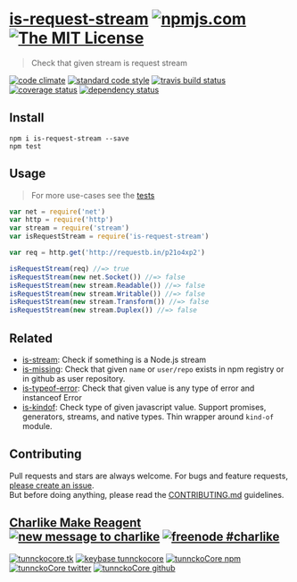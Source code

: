 # [is-request-stream][author-www-url] [![npmjs.com][npmjs-img]][npmjs-url] [![The MIT License][license-img]][license-url] 

> Check that given stream is request stream

[![code climate][codeclimate-img]][codeclimate-url] [![standard code style][standard-img]][standard-url] [![travis build status][travis-img]][travis-url] [![coverage status][coveralls-img]][coveralls-url] [![dependency status][david-img]][david-url]


## Install
```
npm i is-request-stream --save
npm test
```


## Usage
> For more use-cases see the [tests](./test.js)

```js
var net = require('net')
var http = require('http')
var stream = require('stream')
var isRequestStream = require('is-request-stream')

var req = http.get('http://requestb.in/p21o4xp2')

isRequestStream(req) //=> true
isRequestStream(new net.Socket()) //=> false
isRequestStream(new stream.Readable()) //=> false
isRequestStream(new stream.Writable()) //=> false
isRequestStream(new stream.Transform()) //=> false
isRequestStream(new stream.Duplex()) //=> false
```


## Related
- [is-stream](https://github.com/sindresorhus/is-stream): Check if something is a Node.js stream
- [is-missing](https://github.com/tunnckocore/is-missing): Check that given `name` or `user/repo` exists in npm registry or in github as user repository.
- [is-typeof-error](https://github.com/tunnckocore/is-typeof-error): Check that given value is any type of error and instanceof Error
- [is-kindof](https://github.com/tunnckocore/is-kindof): Check type of given javascript value. Support promises, generators, streams, and native types. Thin wrapper around `kind-of` module.


## Contributing
Pull requests and stars are always welcome. For bugs and feature requests, [please create an issue](https://github.com/tunnckoCore/is-request-stream/issues/new).  
But before doing anything, please read the [CONTRIBUTING.md](./CONTRIBUTING.md) guidelines.


## [Charlike Make Reagent](http://j.mp/1stW47C) [![new message to charlike][new-message-img]][new-message-url] [![freenode #charlike][freenode-img]][freenode-url]

[![tunnckocore.tk][author-www-img]][author-www-url] [![keybase tunnckocore][keybase-img]][keybase-url] [![tunnckoCore npm][author-npm-img]][author-npm-url] [![tunnckoCore twitter][author-twitter-img]][author-twitter-url] [![tunnckoCore github][author-github-img]][author-github-url]


[npmjs-url]: https://www.npmjs.com/package/is-request-stream
[npmjs-img]: https://img.shields.io/npm/v/is-request-stream.svg?label=is-request-stream

[license-url]: https://github.com/tunnckoCore/is-request-stream/blob/master/LICENSE.md
[license-img]: https://img.shields.io/badge/license-MIT-blue.svg


[codeclimate-url]: https://codeclimate.com/github/tunnckoCore/is-request-stream
[codeclimate-img]: https://img.shields.io/codeclimate/github/tunnckoCore/is-request-stream.svg

[travis-url]: https://travis-ci.org/tunnckoCore/is-request-stream
[travis-img]: https://img.shields.io/travis/tunnckoCore/is-request-stream.svg

[coveralls-url]: https://coveralls.io/r/tunnckoCore/is-request-stream
[coveralls-img]: https://img.shields.io/coveralls/tunnckoCore/is-request-stream.svg

[david-url]: https://david-dm.org/tunnckoCore/is-request-stream
[david-img]: https://img.shields.io/david/tunnckoCore/is-request-stream.svg

[standard-url]: https://github.com/feross/standard
[standard-img]: https://img.shields.io/badge/code%20style-standard-brightgreen.svg


[author-www-url]: http://www.tunnckocore.tk
[author-www-img]: https://img.shields.io/badge/www-tunnckocore.tk-fe7d37.svg

[keybase-url]: https://keybase.io/tunnckocore
[keybase-img]: https://img.shields.io/badge/keybase-tunnckocore-8a7967.svg

[author-npm-url]: https://www.npmjs.com/~tunnckocore
[author-npm-img]: https://img.shields.io/badge/npm-~tunnckocore-cb3837.svg

[author-twitter-url]: https://twitter.com/tunnckoCore
[author-twitter-img]: https://img.shields.io/badge/twitter-@tunnckoCore-55acee.svg

[author-github-url]: https://github.com/tunnckoCore
[author-github-img]: https://img.shields.io/badge/github-@tunnckoCore-4183c4.svg

[freenode-url]: http://webchat.freenode.net/?channels=charlike
[freenode-img]: https://img.shields.io/badge/freenode-%23charlike-5654a4.svg

[new-message-url]: https://github.com/tunnckoCore/messages
[new-message-img]: https://img.shields.io/badge/send%20me-message-green.svg
